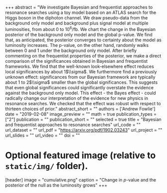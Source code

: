 +++
abstract = "We investigate Bayesian and frequentist approaches to resonance searches using a toy model based on an ATLAS search for the Higgs boson in the diphoton channel. We draw pseudo-data from the background only model and background plus signal model at multiple luminosities, from about 0 to 10${}^6$/fb. We chart the change in the Bayesian posterior of the background only model and the global p-value. We find that, as anticipated, the posterior converges to certainty about the model as luminosity increases. The p-value, on the other hand, randomly walks between 0 and 1 under the background only model. After briefly commenting on the frequentist properties of the posterior, we make a direct comparison of the significances obtained in Bayesian and frequentist frameworks. We find that the well-known look-elsewhere effect reduces local significances by about 1$\\sigma$. We furthermore find a previously unknown effect: significances from our Bayesian framework are typically about 1 to 2$\\sigma$ smaller than the global significances. This suggests that even global significances could significantly overstate the evidence against the background only model. This effect - the Bayes effect - could radically change our interpretation of the evidence for new physics in resonance searches. We checked that the effect was robust with respect to thirteen choices of prior."
abstract_short = ""
authors = ['Andrew Fowlie']
date = "2019-02-08"
image_preview = ""
math = true
publication_types = ["2"]
publication = ""
publication_short = ""
selected = true
title = "Bayesian and frequentist approaches to resonance searches"
url_code = ""
url_dataset = ""
url_pdf = "https://arxiv.org/pdf/1902.03243"
url_project = ""
url_slides = ""
url_video = ""
doi = ""

# Optional featured image (relative to `static/img/` folder).
[header]
image = "cumulative.png"
caption = "Change in $p$-value and the posterior of the null as the luminosity grows"
+++

